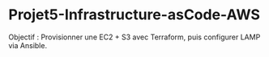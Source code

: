 # Projet5-Infrastructure-asCode-AWS
Objectif : Provisionner une EC2 + S3 avec Terraform, puis configurer LAMP via Ansible.
